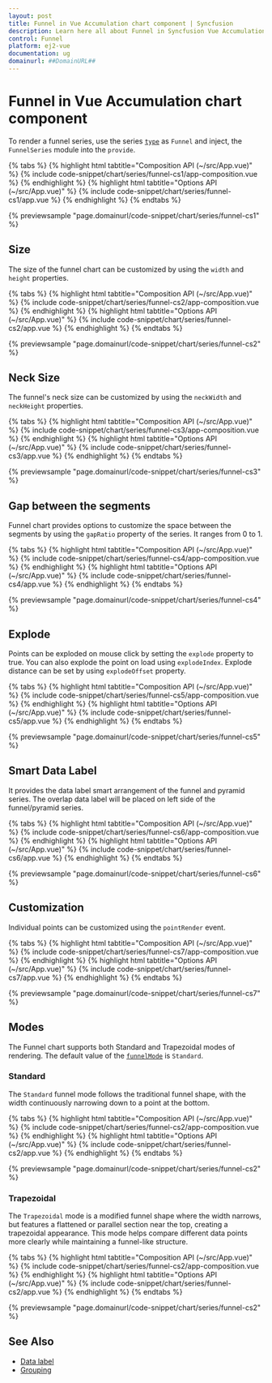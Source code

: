 ```yaml
---
layout: post
title: Funnel in Vue Accumulation chart component | Syncfusion
description: Learn here all about Funnel in Syncfusion Vue Accumulation chart component of Syncfusion Essential JS 2 and more.
control: Funnel 
platform: ej2-vue
documentation: ug
domainurl: ##DomainURL##
---
```


# Funnel in Vue Accumulation chart component

To render a funnel series, use the series [`type`](https://ej2.syncfusion.com/vue/documentation/api/accumulation-chart/accumulationSeriesModel/#type) as `Funnel` and inject, the `FunnelSeries` module  into the `provide`.

{% tabs %}
{% highlight html tabtitle="Composition API (~/src/App.vue)" %}
{% include code-snippet/chart/series/funnel-cs1/app-composition.vue %}
{% endhighlight %}
{% highlight html tabtitle="Options API (~/src/App.vue)" %}
{% include code-snippet/chart/series/funnel-cs1/app.vue %}
{% endhighlight %}
{% endtabs %}
        
{% previewsample "page.domainurl/code-snippet/chart/series/funnel-cs1" %}

## Size

The size of the funnel chart can be customized by using the  `width` and `height` properties.

{% tabs %}
{% highlight html tabtitle="Composition API (~/src/App.vue)" %}
{% include code-snippet/chart/series/funnel-cs2/app-composition.vue %}
{% endhighlight %}
{% highlight html tabtitle="Options API (~/src/App.vue)" %}
{% include code-snippet/chart/series/funnel-cs2/app.vue %}
{% endhighlight %}
{% endtabs %}
        
{% previewsample "page.domainurl/code-snippet/chart/series/funnel-cs2" %}

## Neck Size

The funnel's neck size can be customized by using the `neckWidth` and `neckHeight` properties.

{% tabs %}
{% highlight html tabtitle="Composition API (~/src/App.vue)" %}
{% include code-snippet/chart/series/funnel-cs3/app-composition.vue %}
{% endhighlight %}
{% highlight html tabtitle="Options API (~/src/App.vue)" %}
{% include code-snippet/chart/series/funnel-cs3/app.vue %}
{% endhighlight %}
{% endtabs %}
        
{% previewsample "page.domainurl/code-snippet/chart/series/funnel-cs3" %}

## Gap between the segments

Funnel chart provides options to customize the space between the segments by using the `gapRatio` property of the series. It ranges from 0 to 1.

{% tabs %}
{% highlight html tabtitle="Composition API (~/src/App.vue)" %}
{% include code-snippet/chart/series/funnel-cs4/app-composition.vue %}
{% endhighlight %}
{% highlight html tabtitle="Options API (~/src/App.vue)" %}
{% include code-snippet/chart/series/funnel-cs4/app.vue %}
{% endhighlight %}
{% endtabs %}
        
{% previewsample "page.domainurl/code-snippet/chart/series/funnel-cs4" %}

## Explode

Points can be exploded on mouse click by setting the `explode` property to true. You can also explode the point
on load using `explodeIndex`. Explode distance can be set by using `explodeOffset` property.

{% tabs %}
{% highlight html tabtitle="Composition API (~/src/App.vue)" %}
{% include code-snippet/chart/series/funnel-cs5/app-composition.vue %}
{% endhighlight %}
{% highlight html tabtitle="Options API (~/src/App.vue)" %}
{% include code-snippet/chart/series/funnel-cs5/app.vue %}
{% endhighlight %}
{% endtabs %}
        
{% previewsample "page.domainurl/code-snippet/chart/series/funnel-cs5" %}

## Smart Data Label

It provides the data label smart arrangement of the funnel and pyramid series. The overlap data label will be placed on left side of the funnel/pyramid series.

{% tabs %}
{% highlight html tabtitle="Composition API (~/src/App.vue)" %}
{% include code-snippet/chart/series/funnel-cs6/app-composition.vue %}
{% endhighlight %}
{% highlight html tabtitle="Options API (~/src/App.vue)" %}
{% include code-snippet/chart/series/funnel-cs6/app.vue %}
{% endhighlight %}
{% endtabs %}
        
{% previewsample "page.domainurl/code-snippet/chart/series/funnel-cs6" %}

## Customization

Individual points can be customized using the `pointRender` event.

{% tabs %}
{% highlight html tabtitle="Composition API (~/src/App.vue)" %}
{% include code-snippet/chart/series/funnel-cs7/app-composition.vue %}
{% endhighlight %}
{% highlight html tabtitle="Options API (~/src/App.vue)" %}
{% include code-snippet/chart/series/funnel-cs7/app.vue %}
{% endhighlight %}
{% endtabs %}
        
{% previewsample "page.domainurl/code-snippet/chart/series/funnel-cs7" %}

## Modes

The Funnel chart supports both Standard and Trapezoidal modes of rendering. The default value of the [`funnelMode`](https://helpej2.syncfusion.com/vue/documentation/api/accumulation-chart/funnelModes/) is `Standard`.

### Standard

The `Standard` funnel mode follows the traditional funnel shape, with the width continuously narrowing down to a point at the bottom.

{% tabs %}
{% highlight html tabtitle="Composition API (~/src/App.vue)" %}
{% include code-snippet/chart/series/funnel-cs2/app-composition.vue %}
{% endhighlight %}
{% highlight html tabtitle="Options API (~/src/App.vue)" %}
{% include code-snippet/chart/series/funnel-cs2/app.vue %}
{% endhighlight %}
{% endtabs %}
        
{% previewsample "page.domainurl/code-snippet/chart/series/funnel-cs2" %}

### Trapezoidal

The `Trapezoidal` mode is a modified funnel shape where the width narrows, but features a flattened or parallel section near the top, creating a trapezoidal appearance. This mode helps compare different data points more clearly while maintaining a funnel-like structure.

{% tabs %}
{% highlight html tabtitle="Composition API (~/src/App.vue)" %}
{% include code-snippet/chart/series/funnel-cs2/app-composition.vue %}
{% endhighlight %}
{% highlight html tabtitle="Options API (~/src/App.vue)" %}
{% include code-snippet/chart/series/funnel-cs2/app.vue %}
{% endhighlight %}
{% endtabs %}
        
{% previewsample "page.domainurl/code-snippet/chart/series/funnel-cs2" %}

## See Also

* [Data label](./data-label/)
* [Grouping](./grouping/)